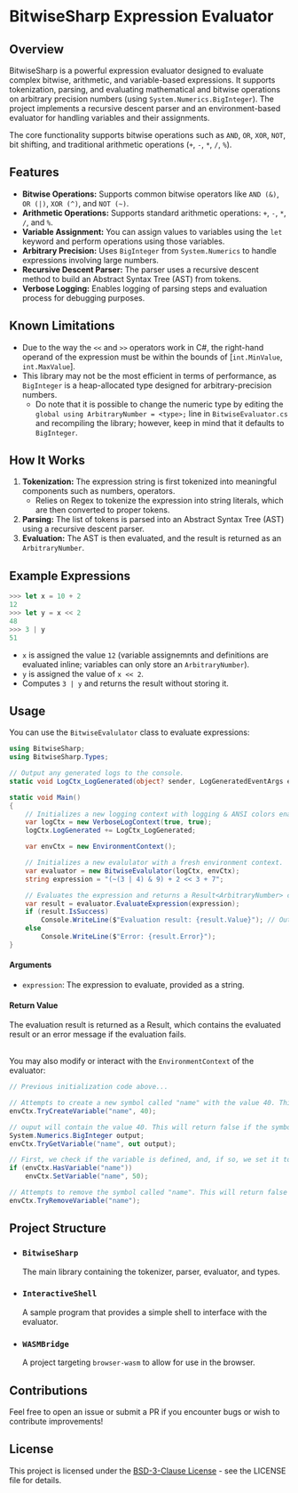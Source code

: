 # BitwiseSharp Expression Evaluator

## Overview
BitwiseSharp is a powerful expression evaluator designed to evaluate complex bitwise, arithmetic, and variable-based expressions. It supports tokenization, parsing, and evaluating mathematical and bitwise operations on arbitrary precision numbers (using `System.Numerics.BigInteger`). The project implements a recursive descent parser and an environment-based evaluator for handling variables and their assignments.

The core functionality supports bitwise operations such as `AND`, `OR`, `XOR`, `NOT`, bit shifting, and traditional arithmetic operations (`+`, `-`, `*`, `/`, `%`).

## Features
- **Bitwise Operations:** Supports common bitwise operators like `AND (&)`, `OR (|)`, `XOR (^)`, and `NOT (~)`.
- **Arithmetic Operations:** Supports standard arithmetic operations: `+`, `-`, `*`, `/`, and `%`.
- **Variable Assignment:** You can assign values to variables using the `let` keyword and perform operations using those variables.
- **Arbitrary Precision:** Uses `BigInteger` from `System.Numerics` to handle expressions involving large numbers.
- **Recursive Descent Parser:** The parser uses a recursive descent method to build an Abstract Syntax Tree (AST) from tokens.
- **Verbose Logging:** Enables logging of parsing steps and evaluation process for debugging purposes.

## Known Limitations
- Due to the way the `<<` and `>>` operators work in C#, the right-hand operand of the expression must be within the bounds of [`int.MinValue`, `int.MaxValue`].
- This library may not be the most efficient in terms of performance, as `BigInteger` is a heap-allocated type designed for arbitrary-precision numbers.
    - Do note that it is possible to change the numeric type by editing the `global using ArbitraryNumber = <type>;` line in `BitwiseEvaluator.cs` and recompiling the library; however, keep in mind that it defaults to `BigInteger`.

## How It Works
1. **Tokenization:** The expression string is first tokenized into meaningful components such as numbers, operators.
    - Relies on Regex to tokenize the expression into string literals, which are then converted to proper tokens.
2. **Parsing:** The list of tokens is parsed into an Abstract Syntax Tree (AST) using a recursive descent parser.
3. **Evaluation:** The AST is then evaluated, and the result is returned as an `ArbitraryNumber`.

## Example Expressions
```js
>>> let x = 10 + 2
12
>>> let y = x << 2
48
>>> 3 | y
51
```
- `x` is assigned the value `12` (variable assignemnts and definitions are evaluated inline; variables can only store an `ArbitraryNumber`).
- `y` is assigned the value of `x << 2`.
- Computes `3 | y` and returns the result without storing it.

## Usage
You can use the `BitwiseEvalulator` class to evaluate expressions:

```csharp
using BitwiseSharp;
using BitwiseSharp.Types;

// Output any generated logs to the console.
static void LogCtx_LogGenerated(object? sender, LogGeneratedEventArgs e) => Console.WriteLine(e.LogData);

static void Main()
{
    // Initializes a new logging context with logging & ANSI colors enabled.
    var logCtx = new VerboseLogContext(true, true);
    logCtx.LogGenerated += LogCtx_LogGenerated;

    var envCtx = new EnvironmentContext();

    // Initializes a new evalulator with a fresh environment context.
    var evaluator = new BitwiseEvalulator(logCtx, envCtx);
    string expression = "(~(3 | 4) & 9) + 2 << 3 + 7";

    // Evaluates the expression and returns a Result<ArbitraryNumber> containing its value or error message.
    var result = evaluator.EvaluateExpression(expression);
    if (result.IsSuccess)
        Console.WriteLine($"Evaluation result: {result.Value}"); // Outputs: 10240
    else
        Console.WriteLine($"Error: {result.Error}");
}
```
#### Arguments
- `expression`: The expression to evaluate, provided as a string.
#### Return Value
The evaluation result is returned as a Result<ArbitraryNumber>, which contains the evaluated result or an error message if the evaluation fails.

\
You may also modify or interact with the `EnvironmentContext` of the evaluator:
```csharp
// Previous initialization code above...

// Attempts to create a new symbol called "name" with the value 40. This will return false if the symbol is already defined.
envCtx.TryCreateVariable("name", 40);

// ouput will contain the value 40. This will return false if the symbol does not exist.
System.Numerics.BigInteger output;
envCtx.TryGetVariable("name", out output);

// First, we check if the variable is defined, and, if so, we set it to 50.
if (envCtx.HasVariable("name"))
    envCtx.SetVariable("name", 50);

// Attempts to remove the symbol called "name". This will return false if the symbol does not exist.
envCtx.TryRemoveVariable("name");
```

## Project Structure
- ### `BitwiseSharp`
    The main library containing the tokenizer, parser, evaluator, and types.
- ### `InteractiveShell`
    A sample program that provides a simple shell to interface with the evaluator.
- ### `WASMBridge`
    A project targeting `browser-wasm` to allow for use in the browser.

## Contributions
Feel free to open an issue or submit a PR if you encounter bugs or wish to contribute improvements!

## License
This project is licensed under the [BSD-3-Clause License](https://opensource.org/license/bsd-3-clause) - see the LICENSE file for details.